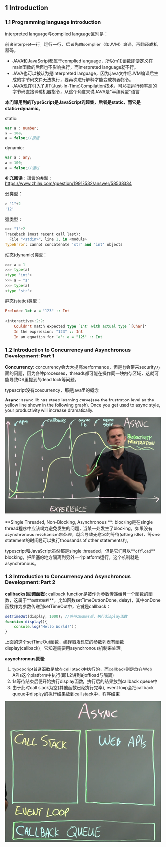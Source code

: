 ## 1 Introduction

### 1.1 Programming language introduction

interpreted language与complied language区别是：

前者interpret一行，运行一行，后者先由complier（如JVM）编译，再翻译成机器码。

- JAVA和JavaScript都属于complied language，所以m1()函数即便定义在main函数的后面也不影响执行，而interpreted language就不行。
- JAVA也可以被认为是interpreted language，因为.java文件经JVM编译后生成的字节码文件无法执行，要再次进行解释才能变成机器指令。
- JAVA现在引入了JIT(Just-In-Time)Compilation技术，可以把运行频率高的字节码直接译成机器指令，从这个角度来说JAVA是"半编译型"语言

**本门课用到的TypeScript是JavaScript的超集，后者是static，而它是static+dynamic**。

static:

```typescript
var a : number;
a = 100;
a = false;//报错
```

dynamic:

```typescript
var a : any;
a = 100;
a = false;//通过
```

**补充阅读**：语言的类型：https://www.zhihu.com/question/19918532/answer/58538334

弱类型：

```js
> "1"+2
'12'
```

强类型：

```python
>>> "1"+2
Traceback (most recent call last):
  File "<stdin>", line 1, in <module>
TypeError: cannot concatenate 'str' and 'int' objects
```

动态(dynamic)类型：

```python
>>> a = 1
>>> type(a)
<type 'int'>
>>> a = "s"
>>> type(a)
<type 'str'>
```

静态(static)类型：

```haskell
Prelude> let a = "123" :: Int

<interactive>:2:9:
    Couldn't match expected type `Int' with actual type `[Char]'
    In the expression: "123" :: Int
    In an equation for `a': a = "123" :: Int
```

### 1.2 Introduction to Concurrency and Asynchronous Development: Part 1

**Concurrency**: concurrency会大大提高performance，但是也会带来security方面的问题，因为各种processes，threads都可能在操作同一块内存区域，这就可能导致OS里提到的dead lock等问题。

typescript没有concurrency，那是java里的概念

**Async**: async lib has steep learning curve(see the frustration level as the yellow line shown in the following graph). Once you get used to async style, your productivity will increase dramatically.

![1601710310666](https://raw.githubusercontent.com/ZhouMeng1998/computer-science-notes/main/IMG/202010/03/153155-561364.png)

**Single Threaded, Non-Blocking, Asynchronous **: blocking是在single thread程序中应该竭力避免发生的问题，当某一处发生了blocking，如果没有asynchronous mechanism来处理，就会导致无意义的等待(sitting idle)，等one statement的时间是可以执行thousands of other statements的。

typescript和JavaScript虽然都是single threaded，但是它们可以**`offload`** blocking，把阻塞的地方隔离到另外一个platform运行，这个机制就是asynchronous。

### 1.3 Introduction to Concurrency and Asynchronous Development: Part 2

**callbacks(回调函数)**: callback function是被作为参数传递给另一个函数的函数，这属于**`函数式编程`**。比如函数setTimeOut(onDone, delay)，其中onDone函数作为参数传递到setTimeOut中，它就是callback：

```typescript
setTimeOut(display, 1000); //等待1000ms后，执行display函数
function display(){
	console.log('Hello World!')；   
}
```

上面的这个setTimeOut函数，编译器发现它的参数列表有函数display(callback)，它知道需要用asynchronous机制来处理。

**asynchronous原理**:

1. typescript普通函数是放在call stack中执行的，而callback则是放在Web APIs这个platform中执行(即1.2讲到的offload与隔离)
2. 1s等待结束后便开始执行display函数，执行后的结果放到callback queue中
3. 由于此时call stack为空(其他函数已经执行完毕), event loop会把callback queue中display的执行结果放到call stack中，程序结束

![1601712356285](https://raw.githubusercontent.com/ZhouMeng1998/computer-science-notes/main/IMG/202010/03/160556-510867.png)

